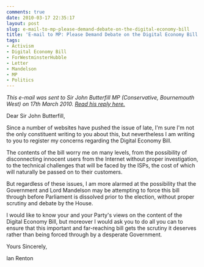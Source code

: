 ```yaml
---
comments: true
date: 2010-03-17 22:35:17
layout: post
slug: e-mail-to-mp-please-demand-debate-on-the-digital-economy-bill
title: 'E-mail to MP: Please Demand Debate on the Digital Economy Bill'
tags:
- Activism
- Digital Economy Bill
- ForWestminsterHubble
- Letter
- Mandelson
- MP
- Politics
---
```


*This e-mail was sent to Sir John Butterfill MP (Conservative, Bournemouth West) on 17th March 2010.  [Read his reply here.](/blog/reply-from-mp-to-please-demand-debate-on-the-digital-economy-bill)*

Dear Sir John Butterfill,

Since a number of websites have pushed the issue of late, I'm sure I'm not the only constituent writing to you about this, but nevertheless I am writing to you to register my concerns regarding the Digital Economy Bill.

The contents of the bill worry me on many levels, from the possibility of disconnecting innocent users from the Internet without proper investigation, to the technical challenges that will be faced by the ISPs, the cost of which will naturally be passed on to their customers.

But regardless of these issues, I am more alarmed at the possibility that the Government and Lord Mandelson may be attempting to force this bill through before Parliament is dissolved prior to the election, without proper scrutiny and debate by the House.

I would like to know your and your Party's views on the content of the Digital Economy Bill, but moreover I would ask you to do all you can to ensure that this important and far-reaching bill gets the scrutiny it deserves rather than being forced through by a desperate Government.

Yours Sincerely,

Ian Renton
